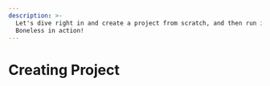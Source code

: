 ```yaml
---
description: >-
  Let's dive right in and create a project from scratch, and then run it to see
  Boneless in action!
---
```


# Creating Project

